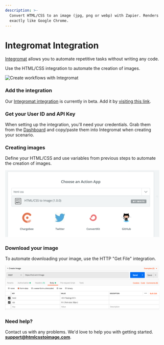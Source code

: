 ```yaml
---
description: >-
  Convert HTML/CSS to an image (jpg, png or webp) with Zapier. Renders images
  exactly like Google Chrome.
---
```


# Integromat Integration

[Integromat](https://www.integromat.com/en/apps/invite/8c66ba3e96e525e59155cc3ea5465aa7) allows you to automate repetitive tasks without writing any code.

Use the HTML/CSS integration to automate the creation of images.

![Create workflows with Integromat](../.gitbook/assets/image%20%2824%29.png)

### Add the integration

Our [Integromat integration](https://www.integromat.com/en/apps/invite/8c66ba3e96e525e59155cc3ea5465aa7) is currently in beta. Add it by [visiting this link](https://www.integromat.com/en/apps/invite/8c66ba3e96e525e59155cc3ea5465aa7).

### Get your User ID and API Key

When setting up the integration, you'll need your credentials. Grab them from the [Dashboard](https://htmlcsstoimage.com/dashboard) and copy/paste them into Integromat when creating your scenario.

### Creating images

Define your HTML/CSS and use variables from previous steps to automate the creation of images.

![Auto generate images](../.gitbook/assets/image%20%289%29.png)

### Download your image

To automate downloading your image, use the HTTP "Get File" integration.

![Download your image](../.gitbook/assets/image%20%288%29.png)

### Need help?

Contact us with any problems. We'd love to help you with getting started. **support@htmlcsstoimage.com**.

